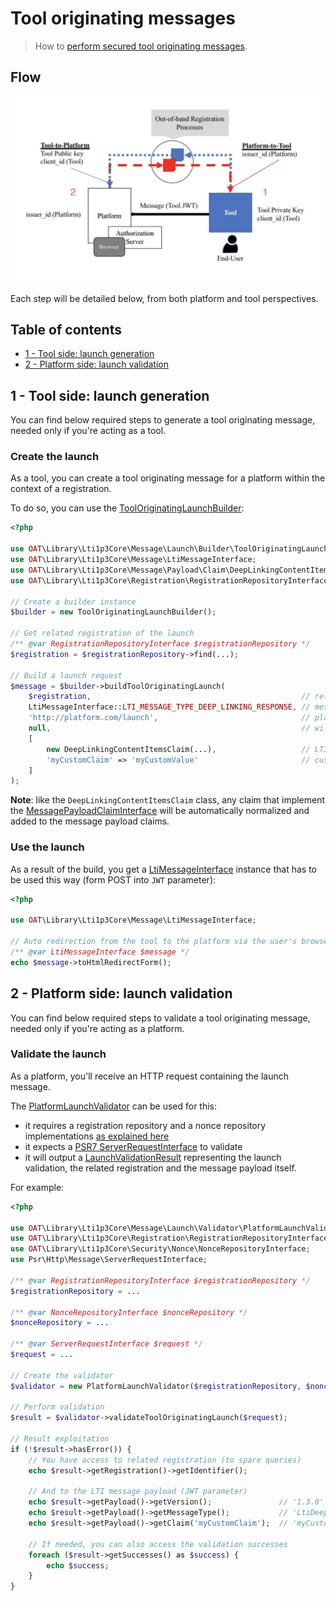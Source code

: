 # Tool originating messages

> How to [perform secured tool originating messages](https://www.imsglobal.org/spec/security/v1p0/#tool-originating-messages).

## Flow

![Tool originating flow](../images/message/tool-to-platform.png)

Each step will be detailed below, from both platform and tool perspectives.

## Table of contents

- [1 - Tool side: launch generation](#1---tool-side-launch-generation)
- [2 - Platform side: launch validation](#2---platform-side-launch-validation)

## 1 - Tool side: launch generation

You can find below required steps to generate a tool originating message, needed only if you're acting as a tool.

### Create the launch

As a tool, you can create a tool originating message for a platform within the context of a registration.

To do so, you can use the [ToolOriginatingLaunchBuilder](../../src/Message/Launch/Builder/ToolOriginatingLaunchBuilder.php):
```php
<?php

use OAT\Library\Lti1p3Core\Message\Launch\Builder\ToolOriginatingLaunchBuilder;
use OAT\Library\Lti1p3Core\Message\LtiMessageInterface;
use OAT\Library\Lti1p3Core\Message\Payload\Claim\DeepLinkingContentItemsClaim;
use OAT\Library\Lti1p3Core\Registration\RegistrationRepositoryInterface;

// Create a builder instance
$builder = new ToolOriginatingLaunchBuilder();

// Get related registration of the launch
/** @var RegistrationRepositoryInterface $registrationRepository */
$registration = $registrationRepository->find(...);

// Build a launch request
$message = $builder->buildToolOriginatingLaunch(
    $registration,                                               // related registration
    LtiMessageInterface::LTI_MESSAGE_TYPE_DEEP_LINKING_RESPONSE, // message type of the launch
    'http://platform.com/launch',                                // platform launch url
    null,                                                        // will use the registration default deployment id, but you can pass a specific one
    [
        new DeepLinkingContentItemsClaim(...),                   // LTI claim representing the DeepLinking returned resources 
        'myCustomClaim' => 'myCustomValue'                       // custom claim
    ]
);
```
**Note**: like the `DeepLinkingContentItemsClaim` class, any claim that implement the [MessagePayloadClaimInterface](../../src/Message/Payload/Claim/MessagePayloadClaimInterface.php) will be automatically normalized and added to the message payload claims.

### Use the launch

As a result of the build, you get a [LtiMessageInterface](../../src/Message/LtiMessageInterface.php) instance that has to be used this way (form POST into `JWT` parameter):
```php
<?php

use OAT\Library\Lti1p3Core\Message\LtiMessageInterface;

// Auto redirection from the tool to the platform via the user's browser
/** @var LtiMessageInterface $message */
echo $message->toHtmlRedirectForm();
```

## 2 - Platform side: launch validation

You can find below required steps to validate a tool originating message, needed only if you're acting as a platform.

### Validate the launch

As a platform, you'll receive an HTTP request containing the launch message.

The [PlatformLaunchValidator](../../src/Message/Launch/Validator/PlatformLaunchValidator.php) can be used for this:
- it requires a registration repository and a nonce repository implementations [as explained here](../quickstart/interfaces.md)
- it expects a [PSR7 ServerRequestInterface](https://www.php-fig.org/psr/psr-7/#321-psrhttpmessageserverrequestinterface) to validate
- it will output a [LaunchValidationResult](../../src/Message/Launch/Validator/Result/LaunchValidationResult.php) representing the launch validation, the related registration and the message payload itself.

For example:
```php
<?php

use OAT\Library\Lti1p3Core\Message\Launch\Validator\PlatformLaunchValidator;
use OAT\Library\Lti1p3Core\Registration\RegistrationRepositoryInterface;
use OAT\Library\Lti1p3Core\Security\Nonce\NonceRepositoryInterface;
use Psr\Http\Message\ServerRequestInterface;

/** @var RegistrationRepositoryInterface $registrationRepository */
$registrationRepository = ...

/** @var NonceRepositoryInterface $nonceRepository */
$nonceRepository = ...

/** @var ServerRequestInterface $request */
$request = ...

// Create the validator
$validator = new PlatformLaunchValidator($registrationRepository, $nonceRepository);

// Perform validation
$result = $validator->validateToolOriginatingLaunch($request);

// Result exploitation
if (!$result->hasError()) {
    // You have access to related registration (to spare queries)
    echo $result->getRegistration()->getIdentifier();

    // And to the LTI message payload (JWT parameter)
    echo $result->getPayload()->getVersion();               // '1.3.0'
    echo $result->getPayload()->getMessageType();           // 'LtiDeepLinkingResponse'
    echo $result->getPayload()->getClaim('myCustomClaim');  // 'myCustomValue'

    // If needed, you can also access the validation successes
    foreach ($result->getSuccesses() as $success) {
        echo $success;
    }
} 
```
